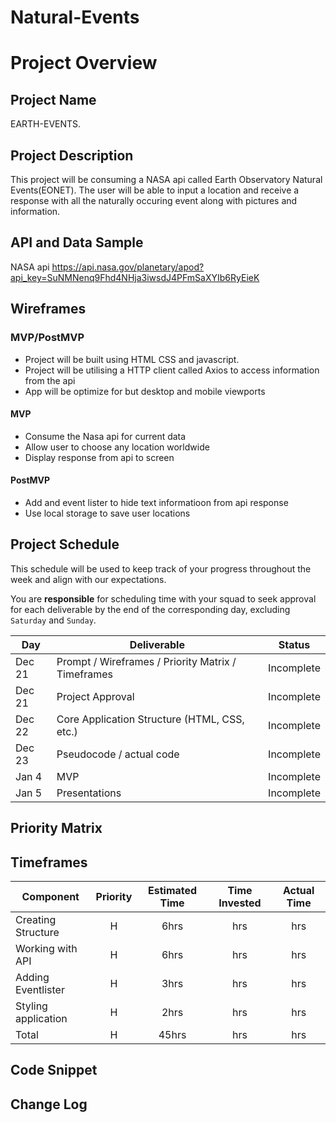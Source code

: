 # Natural-Events
# Project Overview

## Project Name

EARTH-EVENTS.

## Project Description

This project will be consuming a NASA api called Earth Observatory Natural Events(EONET). The user will be able to input a location and receive a response with all the naturally occuring event along with pictures and information.

## API and Data Sample
NASA api https://api.nasa.gov/planetary/apod?api_key=SuNMNenq9Fhd4NHja3iwsdJ4PFmSaXYIb6RyEieK

## Wireframes



### MVP/PostMVP
- Project will be built using HTML CSS and javascript.
- Project will be utilising a HTTP client called Axios to access information from the api
- App will be optimize for but desktop and mobile viewports

#### MVP 


- Consume the Nasa api for current data 
- Allow user to choose any location worldwide
- Display response from api to screen

#### PostMVP  
- Add and event lister to hide text informatioon from api response
- Use local storage to save user locations

## Project Schedule

This schedule will be used to keep track of your progress throughout the week and align with our expectations.  

You are **responsible** for scheduling time with your squad to seek approval for each deliverable by the end of the corresponding day, excluding `Saturday` and `Sunday`.

|  Day | Deliverable | Status
|---|---| ---|
|Dec 21| Prompt / Wireframes / Priority Matrix / Timeframes | Incomplete
|Dec 21| Project Approval | Incomplete
|Dec 22| Core Application Structure (HTML, CSS, etc.) | Incomplete
|Dec 23| Pseudocode / actual code | Incomplete
|Jan 4| MVP | Incomplete
|Jan 5| Presentations | Incomplete

## Priority Matrix



## Timeframes



| Component | Priority | Estimated Time | Time Invested | Actual Time |
| --- | :---: |  :---: | :---: | :---: |
| Creating Structure | H | 6hrs| hrs | hrs |
| Working with API | H | 6hrs| hrs | hrs |
| Adding Eventlister| H |  3hrs|  hrs | hrs|
| Styling application|H | 2hrs| hrs| hrs|
| Total | H | 45hrs| hrs | hrs |

## Code Snippet

  


## Change Log
 
